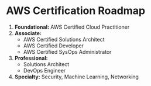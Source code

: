 # AWS Certification Roadmap

1. **Foundational:** AWS Certified Cloud Practitioner
2. **Associate:**
   - AWS Certified Solutions Architect
   - AWS Certified Developer
   - AWS Certified SysOps Administrator
3. **Professional:**
   - Solutions Architect
   - DevOps Engineer
4. **Specialty:** Security, Machine Learning, Networking